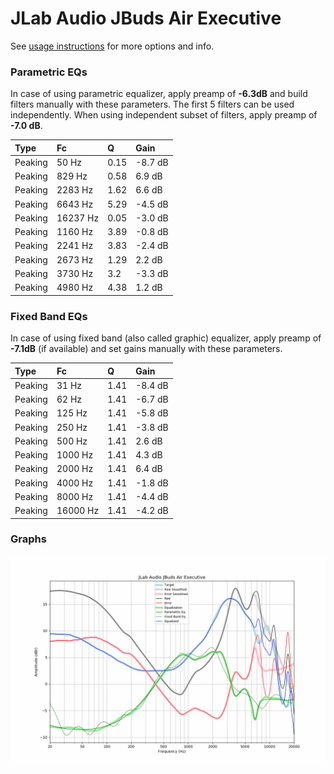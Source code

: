 # JLab Audio JBuds Air Executive
See [usage instructions](https://github.com/jaakkopasanen/AutoEq#usage) for more options and info.

### Parametric EQs
In case of using parametric equalizer, apply preamp of **-6.3dB** and build filters manually
with these parameters. The first 5 filters can be used independently.
When using independent subset of filters, apply preamp of **-7.0 dB**.

| Type    | Fc       |    Q | Gain    |
|:--------|:---------|:-----|:--------|
| Peaking | 50 Hz    | 0.15 | -8.7 dB |
| Peaking | 829 Hz   | 0.58 | 6.9 dB  |
| Peaking | 2283 Hz  | 1.62 | 6.6 dB  |
| Peaking | 6643 Hz  | 5.29 | -4.5 dB |
| Peaking | 16237 Hz | 0.05 | -3.0 dB |
| Peaking | 1160 Hz  | 3.89 | -0.8 dB |
| Peaking | 2241 Hz  | 3.83 | -2.4 dB |
| Peaking | 2673 Hz  | 1.29 | 2.2 dB  |
| Peaking | 3730 Hz  | 3.2  | -3.3 dB |
| Peaking | 4980 Hz  | 4.38 | 1.2 dB  |

### Fixed Band EQs
In case of using fixed band (also called graphic) equalizer, apply preamp of **-7.1dB**
(if available) and set gains manually with these parameters.

| Type    | Fc       |    Q | Gain    |
|:--------|:---------|:-----|:--------|
| Peaking | 31 Hz    | 1.41 | -8.4 dB |
| Peaking | 62 Hz    | 1.41 | -6.7 dB |
| Peaking | 125 Hz   | 1.41 | -5.8 dB |
| Peaking | 250 Hz   | 1.41 | -3.8 dB |
| Peaking | 500 Hz   | 1.41 | 2.6 dB  |
| Peaking | 1000 Hz  | 1.41 | 4.3 dB  |
| Peaking | 2000 Hz  | 1.41 | 6.4 dB  |
| Peaking | 4000 Hz  | 1.41 | -1.8 dB |
| Peaking | 8000 Hz  | 1.41 | -4.4 dB |
| Peaking | 16000 Hz | 1.41 | -4.2 dB |

### Graphs
![](./JLab%20Audio%20JBuds%20Air%20Executive.png)